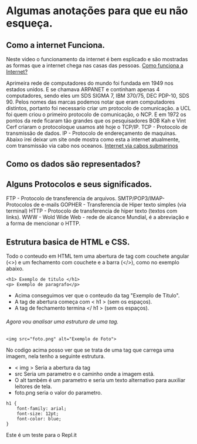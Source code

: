 # Algumas anotações para que eu não esqueça.

## Como a internet Funciona.

Neste video o funcionamento da internet é bem esplicado e são mostradas as formas que a internet chega nas casas das pessoas.
[Como funciona a Internet?](https://www.youtube.com/watch?v=TNQsmPf24go)

Aprimeira rede de computadores do mundo foi fundada em 1949 nos estados unidos. E se chamava ARPANET e continham apenas 4 computadores, sendo eles um SDS SIGMA 7, IBM 370/75, DEC PDP-10, SDS 90.
Pelos nomes das marcas podemos notar que eram computadores distintos, portanto foi necessario criar um protocolo de comunicação.
a UCL foi quem criou o primeiro protocolo de comunicação, o NCP.
E em 1972 os pontos da rede ficaram tão grandes que os pesquisadores BOB Kah e Vint Cerf criaram o protocoloque usamos até hoje o TCP/IP.
TCP - Protocolo de transmissão de dados.
IP - Protocolo de endereçamento de maquinas.
Abaixo irei deixar um site onde mostra como esta a internet atualmente, com transmissão via cabo nos oceanos.
[Internet via cabos submarinos](https://www.submarinecablemap.com)


## Como os dados são representados?


## Alguns Protocolos e seus significados.
FTP - Protocolo de transferencia de arquivos.
SMTP/POP3/IMAP- Protocolos de e-mails
GOPHER - Transferencia de Hiper texto simples (via terminal)
HTTP - Protocolo de transferencia de hiper texto (textos com links).
WWW - Wold Wide Web - rede de alcance Mundial, é a abreviação e a forma de mencionar o HTTP.


## Estrutura basica de HTML e CSS.
Todo o conteudo em HTML tem uma abertura de tag com couchete angular (<>) e um fechamento com couchete e a barra (</>), como no exemplo abaixo.

```
<h1> Exemplo de titulo </h1>
<p> Exemplo de paragrafo</p>
```
- Acima conseguimos ver que o conteudo da tag "Exemplo de Titulo".
- A tag de abertura começa com < h1 > (sem os espaços).
- A tag de fechamento termina </ h1 > (sem os espaços).
###### Agora vou analisar uma estrutura de uma tag.
```
<img src="foto.png" alt="Exemplo de Foto">
```
No codigo acima posso ver que se trata de uma tag que carrega uma imagem, nela tenho a seguinte estrutura.
- < img > Seria a abertura da tag
- src Seria um parametro e o caminho onde a imagem está.
- O alt também é um parametro e seria um texto alternativo para auxiliar leitores de tela.
- foto.png seria o valor do parametro.


```
h1 {
    font-family: arial;
    font-size: 12pt;
    font-color: blue;
}
```

Este é um teste para o Repl.it